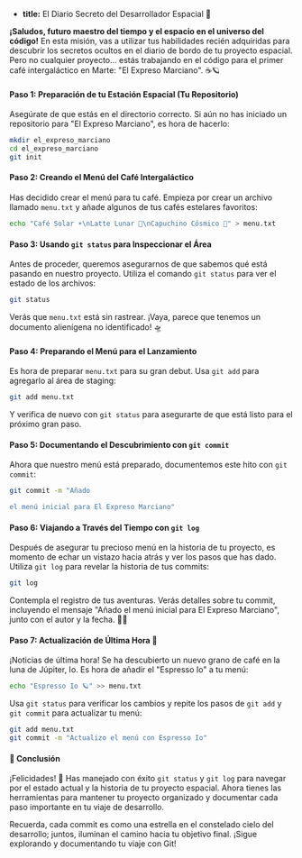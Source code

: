 * **title:** El Diario Secreto del Desarrollador Espacial 🌌

**¡Saludos, futuro maestro del tiempo y el espacio en el universo del código!** En esta misión, vas a utilizar tus habilidades recién adquiridas para descubrir los secretos ocultos en el diario de bordo de tu proyecto espacial. Pero no cualquier proyecto... estás trabajando en el código para el primer café intergaláctico en Marte: "El Expreso Marciano". ☕🪐

#### Paso 1: Preparación de tu Estación Espacial (Tu Repositorio)

Asegúrate de que estás en el directorio correcto. Si aún no has iniciado un repositorio para "El Expreso Marciano", es hora de hacerlo:

```bash
mkdir el_expreso_marciano
cd el_expreso_marciano
git init
```

#### Paso 2: Creando el Menú del Café Intergaláctico

Has decidido crear el menú para tu café. Empieza por crear un archivo llamado `menu.txt` y añade algunos de tus cafés estelares favoritos:

```bash
echo "Café Solar ☀️\nLatte Lunar 🌙\nCapuchino Cósmico 🌌" > menu.txt
```

#### Paso 3: Usando `git status` para Inspeccionar el Área

Antes de proceder, queremos asegurarnos de que sabemos qué está pasando en nuestro proyecto. Utiliza el comando `git status` para ver el estado de los archivos:

```bash
git status
```

Verás que `menu.txt` está sin rastrear. ¡Vaya, parece que tenemos un documento alienígena no identificado! 🛸

#### Paso 4: Preparando el Menú para el Lanzamiento

Es hora de preparar `menu.txt` para su gran debut. Usa `git add` para agregarlo al área de staging:

```bash
git add menu.txt
```

Y verifica de nuevo con `git status` para asegurarte de que está listo para el próximo gran paso.

#### Paso 5: Documentando el Descubrimiento con `git commit`

Ahora que nuestro menú está preparado, documentemos este hito con `git commit`:

```bash
git commit -m "Añado

el menú inicial para El Expreso Marciano"
```

#### Paso 6: Viajando a Través del Tiempo con `git log`

Después de asegurar tu precioso menú en la historia de tu proyecto, es momento de echar un vistazo hacia atrás y ver los pasos que has dado. Utiliza `git log` para revelar la historia de tus commits:

```bash
git log
```

Contempla el registro de tus aventuras. Verás detalles sobre tu commit, incluyendo el mensaje "Añado el menú inicial para El Expreso Marciano", junto con el autor y la fecha. 🚀📜

#### Paso 7: Actualización de Última Hora 🚨

¡Noticias de última hora! Se ha descubierto un nuevo grano de café en la luna de Júpiter, Io. Es hora de añadir el "Espresso Io" a tu menú:

```bash
echo "Espresso Io 🪐" >> menu.txt
```

Usa `git status` para verificar los cambios y repite los pasos de `git add` y `git commit` para actualizar tu menú:

```bash
git add menu.txt
git commit -m "Actualizo el menú con Espresso Io"
```

#### 🤔 Conclusión

¡Felicidades! 🎉 Has manejado con éxito `git status` y `git log` para navegar por el estado actual y la historia de tu proyecto espacial. Ahora tienes las herramientas para mantener tu proyecto organizado y documentar cada paso importante en tu viaje de desarrollo.

Recuerda, cada commit es como una estrella en el constelado cielo del desarrollo; juntos, iluminan el camino hacia tu objetivo final. ¡Sigue explorando y documentando tu viaje con Git!
